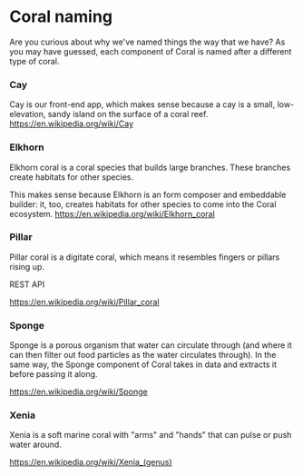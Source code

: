 # Coral naming

Are you curious about why we've named things the way that we have? As you may have guessed, each component of Coral is named after a different type of coral.

### Cay

Cay is our front-end app, which makes sense because a cay is a small, low-elevation, sandy island on the surface of a coral reef. https://en.wikipedia.org/wiki/Cay

### Elkhorn

Elkhorn coral is a coral species that builds large branches. These branches create habitats for other species.

This makes sense because Elkhorn is an form composer and embeddable builder: it, too, creates habitats for other species to come into the Coral ecosystem. https://en.wikipedia.org/wiki/Elkhorn_coral

### Pillar

Pillar coral is a digitate coral, which means it resembles fingers or pillars rising up.

REST API

https://en.wikipedia.org/wiki/Pillar_coral


### Sponge

Sponge is a porous organism that water can circulate through (and where it can then filter out food particles as the water circulates through). In the same way, the Sponge component of Coral takes in data and extracts it before passing it along.

https://en.wikipedia.org/wiki/Sponge

### Xenia

Xenia is a soft marine coral with "arms" and "hands" that can pulse or push water around.

https://en.wikipedia.org/wiki/Xenia_(genus)
